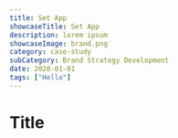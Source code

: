 ```yaml
---
title: Set App
showcaseTitle: Set App
description: lorem ipsum
showcaseImage: brand.png
category: case-study
subCategory: Brand Strategy Development
date: 2020-01-01
tags: ["Hello"]
---
```


# Title

